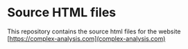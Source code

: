 # Source HTML files

This repository contains the source html files for the website [https://complex-analysis.com](complex-analysis.com)

